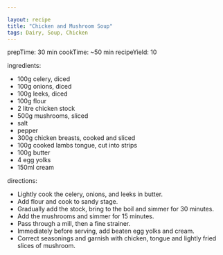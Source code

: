 ```yaml
---

layout: recipe
title: "Chicken and Mushroom Soup"
tags: Dairy, Soup, Chicken
---
```


prepTime: 30 min
cookTime: ~50 min
recipeYield: 10

ingredients:
- 100g celery, diced
- 100g onions, diced
- 100g leeks, diced
- 100g flour
- 2 litre chicken stock
- 500g mushrooms, sliced
- salt
- pepper
- 300g chicken breasts, cooked and sliced
- 100g cooked lambs tongue, cut into strips
- 100g butter
- 4 egg yolks
- 150ml cream

directions:
- Lightly cook the celery, onions, and leeks in butter.
- Add flour and cook to sandy stage.
- Gradually add the stock, bring to the boil and simmer for 30 minutes.
- Add the mushrooms and simmer for 15 minutes.
- Pass through a mill, then a fine strainer.
- Immediately before serving, add beaten egg yolks and cream.
- Correct seasonings and garnish with chicken, tongue and lightly fried slices of mushroom.
